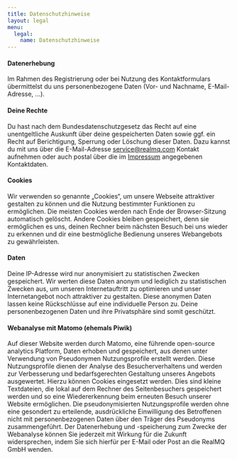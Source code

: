 ```yaml
---
title: Datenschutzhinweise
layout: legal
menu:
  legal:
    name: Datenschutzhinweise
---
```


#### Datenerhebung

Im Rahmen des Registrierung oder bei Nutzung des Kontaktformulars übermittelst du uns
personenbezogene Daten (Vor- und Nachname, E-Mail-Adresse, ...).

#### Deine Rechte

Du hast nach dem Bundesdatenschutzgesetz das Recht auf eine unentgeltliche Auskunft über deine
gespeicherten Daten sowie ggf. ein Recht auf Berichtigung, Sperrung oder Löschung dieser Daten.
Dazu kannst du mit uns über die E-Mail-Adresse <a href="mailto:service@realmq.com">service@realmq.com</a>
Kontakt aufnehmen oder auch postal über die im <a href="/impressum">Impressum</a> angegebenen Kontaktdaten.

#### Cookies

Wir verwenden so genannte „Cookies“, um unsere Webseite attraktiver gestalten zu können und die
Nutzung bestimmter Funktionen zu ermöglichen.
Die meisten Cookies werden nach Ende der Browser-Sitzung automatisch gelöscht.
Andere Cookies bleiben gespeichert, denn sie ermöglichen es uns,
deinen Rechner beim nächsten Besuch bei uns wieder zu erkennen und dir eine bestmögliche Bedienung
unseres Webangebots zu gewährleisten.

#### Daten

Deine IP-Adresse wird nur anonymisiert zu statistischen Zwecken gespeichert.
Wir werten diese Daten anonym und lediglich zu statistischen Zwecken aus, um unseren
Internetauftritt zu optimieren und unser Internetangebot noch attraktiver zu gestalten.
Diese anonymen Daten lassen keine Rückschlüsse auf eine individuelle Person zu.
Deine personenbezogenen Daten und ihre Privatsphäre sind somit geschützt.

#### Webanalyse mit Matomo (ehemals Piwik)

Auf dieser Website werden durch Matomo, eine führende open-source analytics Platform,
Daten erhoben und gespeichert, aus denen unter Verwendung von Pseudonymen Nutzungsprofile erstellt werden.
Diese Nutzungsprofile dienen der Analyse des Besucherverhaltens und werden zur Verbesserung und
bedarfsgerechten Gestaltung unseres Angebots ausgewertet.
Hierzu können Cookies eingesetzt werden.
Dies sind kleine Textdateien, die lokal auf dem Rechner des Seitenbesuchers gespeichert werden und
so eine Wiedererkennung beim erneuten Besuch unserer Website ermöglichen.
Die pseudonymisierten Nutzungsprofile werden ohne eine gesondert zu erteilende, ausdrückliche
Einwilligung des Betroffenen nicht mit personenbezogenen Daten über den Träger des Pseudonyms
zusammengeführt.
Der Datenerhebung und -speicherung zum Zwecke der Webanalyse können Sie jederzeit mit Wirkung für
die Zukunft widersprechen, indem Sie sich hierfür per E-Mail oder Post an die RealMQ GmbH wenden.
